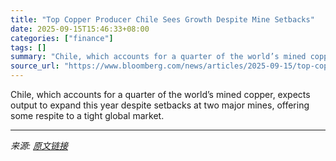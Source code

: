 ```yaml
---
title: "Top Copper Producer Chile Sees Growth Despite Mine Setbacks"
date: 2025-09-15T15:46:33+08:00
categories: ["finance"]
tags: []
summary: "Chile, which accounts for a quarter of the world’s mined copper, expects output to expand this year despite setbacks at two major mines, offering some respite to a tight global market."
source_url: "https://www.bloomberg.com/news/articles/2025-09-15/top-copper-producer-chile-predicts-growth-despite-mine-setbacks"
---
```


Chile, which accounts for a quarter of the world’s mined copper, expects output to expand this year despite setbacks at two major mines, offering some respite to a tight global market.

---

*来源: [原文链接](https://www.bloomberg.com/news/articles/2025-09-15/top-copper-producer-chile-predicts-growth-despite-mine-setbacks)*
